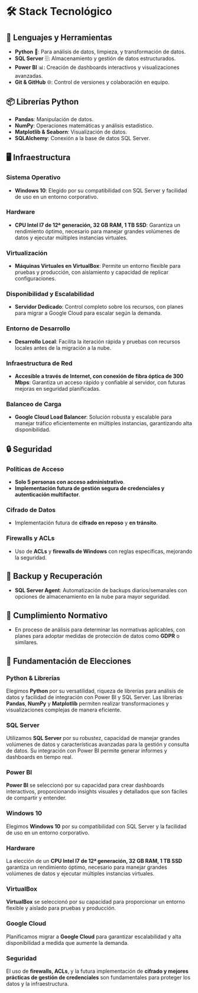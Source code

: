 # 🛠️ Stack Tecnológico

## 🧠 Lenguajes y Herramientas

- **Python** 🐍: Para análisis de datos, limpieza, y transformación de datos.
- **SQL Server** 🗄️: Almacenamiento y gestión de datos estructurados.
- **Power BI** 📊: Creación de dashboards interactivos y visualizaciones avanzadas.
- **Git & GitHub** 🌐: Control de versiones y colaboración en equipo.

## 📦 Librerías Python

- **Pandas**: Manipulación de datos.
- **NumPy**: Operaciones matemáticas y análisis estadístico.
- **Matplotlib & Seaborn**: Visualización de datos.
- **SQLAlchemy**: Conexión a la base de datos SQL Server.

## 🖥️ Infraestructura

### Sistema Operativo

- **Windows 10**: Elegido por su compatibilidad con SQL Server y facilidad de uso en un entorno corporativo.

### Hardware

- **CPU Intel I7 de 12ª generación, 32 GB RAM, 1 TB SSD**: Garantiza un rendimiento óptimo, necesario para manejar grandes volúmenes de datos y ejecutar múltiples instancias virtuales.

### Virtualización

- **Máquinas Virtuales en VirtualBox**: Permite un entorno flexible para pruebas y producción, con aislamiento y capacidad de replicar configuraciones.

### Disponibilidad y Escalabilidad

- **Servidor Dedicado**: Control completo sobre los recursos, con planes para migrar a Google Cloud para escalar según la demanda.

### Entorno de Desarrollo

- **Desarrollo Local**: Facilita la iteración rápida y pruebas con recursos locales antes de la migración a la nube.

### Infraestructura de Red

- **Accesible a través de Internet, con conexión de fibra óptica de 300 Mbps**: Garantiza un acceso rápido y confiable al servidor, con futuras mejoras en seguridad planificadas.

### Balanceo de Carga

- **Google Cloud Load Balancer**: Solución robusta y escalable para manejar tráfico eficientemente en múltiples instancias, garantizando alta disponibilidad.

## 🔒 Seguridad

### Políticas de Acceso

- **Solo 5 personas con acceso administrativo**.
- **Implementación futura de gestión segura de credenciales y autenticación multifactor**.

### Cifrado de Datos

- Implementación futura de **cifrado en reposo** y **en tránsito**.

### Firewalls y ACLs

- Uso de **ACLs** y **firewalls de Windows** con reglas específicas, mejorando la seguridad.

## 💾 Backup y Recuperación

- **SQL Server Agent**: Automatización de backups diarios/semanales con opciones de almacenamiento en la nube para mayor seguridad.

## 📜 Cumplimiento Normativo

- En proceso de análisis para determinar las normativas aplicables, con planes para adoptar medidas de protección de datos como **GDPR** o similares.

## 📝 Fundamentación de Elecciones

### Python & Librerías

Elegimos **Python** por su versatilidad, riqueza de librerías para análisis de datos y facilidad de integración con Power BI y SQL Server. Las librerías **Pandas**, **NumPy** y **Matplotlib** permiten realizar transformaciones y visualizaciones complejas de manera eficiente.

### SQL Server

Utilizamos **SQL Server** por su robustez, capacidad de manejar grandes volúmenes de datos y características avanzadas para la gestión y consulta de datos. Su integración con Power BI permite generar informes y dashboards en tiempo real.

### Power BI

**Power BI** se seleccionó por su capacidad para crear dashboards interactivos, proporcionando insights visuales y detallados que son fáciles de compartir y entender.

### Windows 10

Elegimos **Windows 10** por su compatibilidad con SQL Server y la facilidad de uso en un entorno corporativo.

### Hardware

La elección de un **CPU Intel I7 de 12ª generación, 32 GB RAM, 1 TB SSD** garantiza un rendimiento óptimo, necesario para manejar grandes volúmenes de datos y ejecutar múltiples instancias virtuales.

### VirtualBox

**VirtualBox** se seleccionó por su capacidad para proporcionar un entorno flexible y aislado para pruebas y producción.

### Google Cloud

Planificamos migrar a **Google Cloud** para garantizar escalabilidad y alta disponibilidad a medida que aumente la demanda.

### Seguridad

El uso de **firewalls, ACLs**, y la futura implementación de **cifrado y mejores prácticas de gestión de credenciales** son fundamentales para proteger los datos y la infraestructura.
